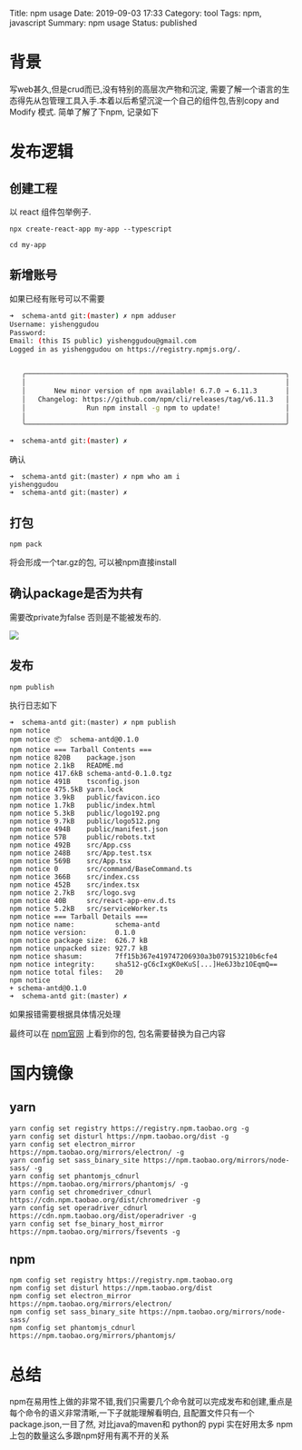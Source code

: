 Title: npm usage
Date: 2019-09-03 17:33
Category: tool
Tags: npm, javascript
Summary: npm usage 
Status: published


# 背景

写web甚久,但是crud而已,没有特别的高层次产物和沉淀,
需要了解一个语言的生态得先从包管理工具入手.本着以后希望沉淀一个自己的组件包,告别copy and Modify 模式.
简单了解了下npm, 记录如下

# 发布逻辑

## 创建工程

以 react 组件包举例子. 
```
npx create-react-app my-app --typescript

cd my-app

```

## 新增账号

如果已经有账号可以不需要

```bash
➜  schema-antd git:(master) ✗ npm adduser 
Username: yishenggudou
Password: 
Email: (this IS public) yishenggudou@gmail.com
Logged in as yishenggudou on https://registry.npmjs.org/.


   ╭────────────────────────────────────────────────────────────────╮
   │                                                                │
   │       New minor version of npm available! 6.7.0 → 6.11.3       │
   │   Changelog: https://github.com/npm/cli/releases/tag/v6.11.3   │
   │               Run npm install -g npm to update!                │
   │                                                                │
   ╰────────────────────────────────────────────────────────────────╯

➜  schema-antd git:(master) ✗ 

```

确认

```
➜  schema-antd git:(master) ✗ npm who am i
yishenggudou
➜  schema-antd git:(master) ✗ 
```

## 打包

```
npm pack
```

将会形成一个tar.gz的包, 可以被npm直接install 

## 确认package是否为共有

需要改private为false 否则是不能被发布的.

![](/docs/blog/static/15676561408950.jpg)


## 发布

```
npm publish
```

执行日志如下

```
➜  schema-antd git:(master) ✗ npm publish
npm notice 
npm notice 📦  schema-antd@0.1.0
npm notice === Tarball Contents === 
npm notice 820B    package.json              
npm notice 2.1kB   README.md                 
npm notice 417.6kB schema-antd-0.1.0.tgz     
npm notice 491B    tsconfig.json             
npm notice 475.5kB yarn.lock                 
npm notice 3.9kB   public/favicon.ico        
npm notice 1.7kB   public/index.html         
npm notice 5.3kB   public/logo192.png        
npm notice 9.7kB   public/logo512.png        
npm notice 494B    public/manifest.json      
npm notice 57B     public/robots.txt         
npm notice 492B    src/App.css               
npm notice 248B    src/App.test.tsx          
npm notice 569B    src/App.tsx               
npm notice 0       src/command/BaseCommand.ts
npm notice 366B    src/index.css             
npm notice 452B    src/index.tsx             
npm notice 2.7kB   src/logo.svg              
npm notice 40B     src/react-app-env.d.ts    
npm notice 5.2kB   src/serviceWorker.ts      
npm notice === Tarball Details === 
npm notice name:          schema-antd                             
npm notice version:       0.1.0                                   
npm notice package size:  626.7 kB                                
npm notice unpacked size: 927.7 kB                                
npm notice shasum:        7ff15b367e419747206930a3b079153210b6cfe4
npm notice integrity:     sha512-gC6cIxgK0eKuS[...]He6J3bz1OEqmQ==
npm notice total files:   20                                      
npm notice 
+ schema-antd@0.1.0
➜  schema-antd git:(master) ✗ 
```

如果报错需要根据具体情况处理

最终可以在 [npm官网](https://www.npmjs.com/package/schema-antd) 上看到你的包, 包名需要替换为自己内容

# 国内镜像

## yarn

```
yarn config set registry https://registry.npm.taobao.org -g
yarn config set disturl https://npm.taobao.org/dist -g
yarn config set electron_mirror https://npm.taobao.org/mirrors/electron/ -g
yarn config set sass_binary_site https://npm.taobao.org/mirrors/node-sass/ -g
yarn config set phantomjs_cdnurl https://npm.taobao.org/mirrors/phantomjs/ -g
yarn config set chromedriver_cdnurl https://cdn.npm.taobao.org/dist/chromedriver -g
yarn config set operadriver_cdnurl https://cdn.npm.taobao.org/dist/operadriver -g
yarn config set fse_binary_host_mirror https://npm.taobao.org/mirrors/fsevents -g
```

## npm

```
npm config set registry https://registry.npm.taobao.org
npm config set disturl https://npm.taobao.org/dist
npm config set electron_mirror https://npm.taobao.org/mirrors/electron/
npm config set sass_binary_site https://npm.taobao.org/mirrors/node-sass/
npm config set phantomjs_cdnurl https://npm.taobao.org/mirrors/phantomjs/
```

# 总结

npm在易用性上做的非常不错,我们只需要几个命令就可以完成发布和创建,重点是每个命令的语义非常清晰,一下子就能理解看明白,
且配置文件只有一个package.json,一目了然, 对比java的maven和 python的 pypi 实在好用太多
npm上包的数量这么多跟npm好用有离不开的关系

